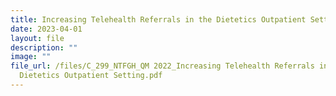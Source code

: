 ```yaml
---
title: Increasing Telehealth Referrals in the Dietetics Outpatient Setting
date: 2023-04-01
layout: file
description: ""
image: ""
file_url: /files/C_299_NTFGH_QM 2022_Increasing Telehealth Referrals in the
  Dietetics Outpatient Setting.pdf
---
```

